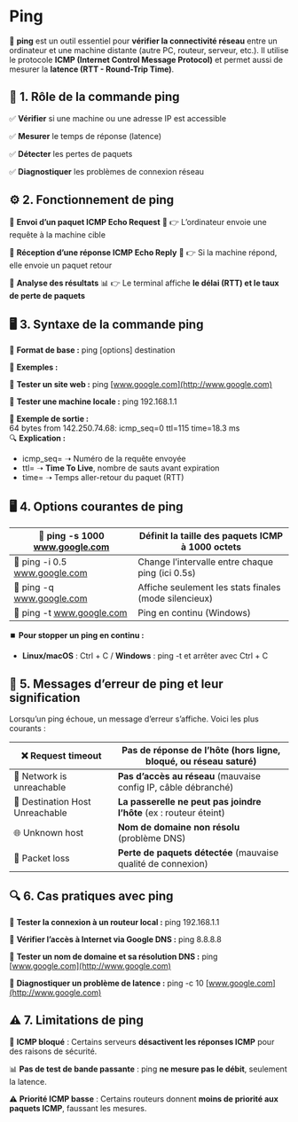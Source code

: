 # Ping

📌 **ping** est un outil essentiel pour **vérifier la connectivité réseau** entre un ordinateur et une machine distante (autre PC, routeur, serveur, etc.). Il utilise le protocole **ICMP (Internet Control Message Protocol)** et permet aussi de mesurer la **latence (RTT - Round-Trip Time)**.




## **🎯 1. Rôle de la commande ping**

✅ **Vérifier** si une machine ou une adresse IP est accessible

✅ **Mesurer** le temps de réponse (latence)

✅ **Détecter** les pertes de paquets

✅ **Diagnostiquer** les problèmes de connexion réseau




## **⚙️ 2. Fonctionnement de ping**

🔹 **Envoi d’un paquet ICMP Echo Request** 📨 👉 L’ordinateur envoie une requête à la machine cible

🔹 **Réception d’une réponse ICMP Echo Reply** 📩 👉 Si la machine répond, elle envoie un paquet retour

🔹 **Analyse des résultats** 📊 👉 Le terminal affiche **le délai (RTT) et le taux de perte de paquets**




## **🖥️ 3. Syntaxe de la commande ping**

📌 **Format de base :** ping [options] destination

📍 **Exemples :**

🔹 **Tester un site web :** ping [www.google.com](http://www.google.com)

🔹 **Tester une machine locale :** ping 192.168.1.1

📜 **Exemple de sortie :**  
64 bytes from 142.250.74.68: icmp_seq=0 ttl=115 time=18.3 ms  
🔍 **Explication :**

- icmp_seq= ➝ Numéro de la requête envoyée
- ttl= ➝ **Time To Live**, nombre de sauts avant expiration
- time= ➝ Temps aller-retour du paquet (RTT)




## **🖥️ 4. Options courantes de ping**

|     🔹 ping -s 1000 www.google.com    |     Définit la taille des paquets ICMP à 1000   octets         |
|----|----|
|     🔹 ping -i 0.5 www.google.com     |     Change l’intervalle entre chaque ping (ici   0.5s)         |
|     🔹 ping -q www.google.com         |     Affiche seulement les stats finales (mode   silencieux)    |
|     🔹 ping -t www.google.com         |     Ping en continu (Windows)                                  |


⏹️ **Pour stopper un ping en continu :**

- **Linux/macOS** : Ctrl + C / **Windows** : ping -t et arrêter avec Ctrl + C




## **🚨 5. Messages d’erreur de ping et leur signification**

Lorsqu’un ping échoue, un message d’erreur s’affiche. Voici les plus courants :

| ❌ Request timeout | **Pas de réponse** de l’hôte (hors ligne, bloqué, ou réseau saturé) |
|----|----|
| 🔌 Network is unreachable | **Pas d’accès au réseau** (mauvaise config IP, câble débranché) |
| 🚫 Destination Host Unreachable | **La passerelle ne peut pas joindre l’hôte** (ex : routeur éteint) |
| 🌐 Unknown host | **Nom de domaine non résolu** (problème DNS) |
| 🔄 Packet loss | **Perte de paquets détectée** (mauvaise qualité de connexion) |




## **🔍 6. Cas pratiques avec ping**

📍 **Tester la connexion à un routeur local :** ping 192.168.1.1

📍 **Vérifier l’accès à Internet via Google DNS :** ping 8.8.8.8

📍 **Tester un nom de domaine et sa résolution DNS :** ping [www.google.com](http://www.google.com)

📍 **Diagnostiquer un problème de latence :** ping -c 10 [www.google.com](http://www.google.com)




## **⚠️ 7. Limitations de ping**

🚫 **ICMP bloqué** : Certains serveurs **désactivent les réponses ICMP** pour des raisons de sécurité.

📊 **Pas de test de bande passante** : ping **ne mesure pas le débit**, seulement la latence.

⚠️ **Priorité ICMP basse** : Certains routeurs donnent **moins de priorité aux paquets ICMP**, faussant les mesures.





